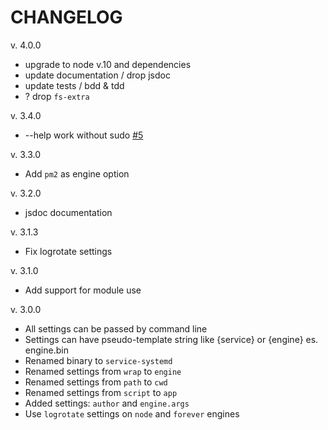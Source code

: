 # CHANGELOG

v. 4.0.0

- upgrade to node v.10 and dependencies
- update documentation / drop jsdoc
- update tests / bdd & tdd
- ? drop `fs-extra`

v. 3.4.0

- --help work without sudo [#5](https://github.com/braceslab/service-systemd/issues/5)

v. 3.3.0

- Add ``pm2`` as engine option

v. 3.2.0

- jsdoc documentation

v. 3.1.3

- Fix logrotate settings

v. 3.1.0

- Add support for module use

v. 3.0.0

- All settings can be passed by command line
- Settings can have pseudo-template string like {service} or {engine} es. engine.bin
- Renamed binary to ``service-systemd``
- Renamed settings from ``wrap`` to ``engine``
- Renamed settings from ``path`` to ``cwd``
- Renamed settings from ``script`` to ``app``
- Added settings: ``author`` and ``engine.args``
- Use ``logrotate`` settings on ``node`` and ``forever`` engines
